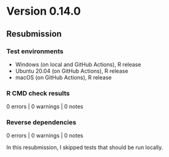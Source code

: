 # Version 0.14.0

## Resubmission

### Test environments

* Windows (on local and GitHub Actions), R release
* Ubuntu 20.04 (on GitHub Actions), R release
* macOS (on GitHub Actions), R release

### R CMD check results

0 errors | 0 warnings | 0 notes

### Reverse dependencies

0 errors | 0 warnings | 0 notes

In this resubmission, I skipped tests that should be run locally.
